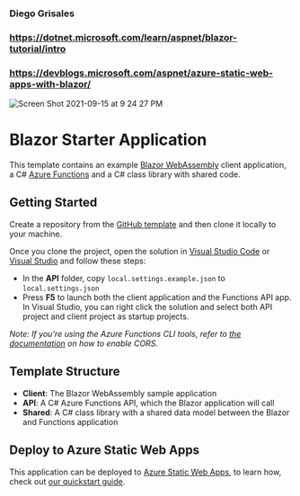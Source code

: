 ### Diego Grisales
### https://dotnet.microsoft.com/learn/aspnet/blazor-tutorial/intro
### https://devblogs.microsoft.com/aspnet/azure-static-web-apps-with-blazor/

![Screen Shot 2021-09-15 at 9 24 27 PM](https://user-images.githubusercontent.com/54412831/133534400-c0f91e95-8796-44ee-b6c1-abb25e11a0af.png)




# Blazor Starter Application

This template contains an example [Blazor WebAssembly](https://docs.microsoft.com/aspnet/core/blazor/?view=aspnetcore-3.1#blazor-webassembly) client application, a C# [Azure Functions](https://docs.microsoft.com/azure/azure-functions/functions-overview) and a C# class library with shared code.

## Getting Started

Create a repository from the [GitHub template](https://docs.github.com/en/enterprise/2.22/user/github/creating-cloning-and-archiving-repositories/creating-a-repository-from-a-template) and then clone it locally to your machine.

Once you clone the project, open the solution in [Visual Studio Code](https://code.visualstudio.com/) or [Visual Studio](https://visualstudio.microsoft.com/vs/preview/vs2022/) and follow these steps:

- In the **API** folder, copy `local.settings.example.json` to `local.settings.json`
- Press **F5** to launch both the client application and the Functions API app. In Visual Studio, you can right click the solution and select both API project and client project as startup projects. 

_Note: If you're using the Azure Functions CLI tools, refer to [the documentation](https://docs.microsoft.com/azure/azure-functions/functions-run-local?tabs=windows%2Ccsharp%2Cbash) on how to enable CORS._

## Template Structure

- **Client**: The Blazor WebAssembly sample application
- **API**: A C# Azure Functions API, which the Blazor application will call
- **Shared**: A C# class library with a shared data model between the Blazor and Functions application

## Deploy to Azure Static Web Apps

This application can be deployed to [Azure Static Web Apps](https://docs.microsoft.com/azure/static-web-apps), to learn how, check out [our quickstart guide](https://aka.ms/blazor-swa/quickstart).
